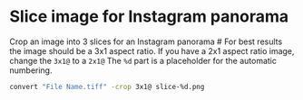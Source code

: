 # Slice image for Instagram panorama

Crop an image into 3 slices for an Instagram panorama # For best results the image should be a 3x1 aspect ratio. If you have a 2x1 aspect ratio image, change the `3x1@` to a `2x1@` The `%d` part is a placeholder for the automatic numbering.

```bash
convert "File Name.tiff" -crop 3x1@ slice-%d.png
```
